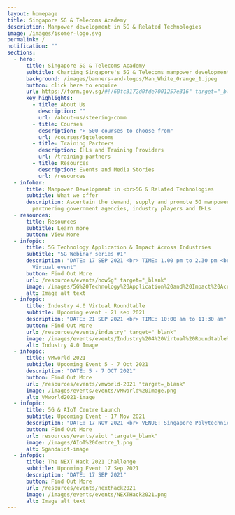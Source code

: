 ```yaml
---
layout: homepage
title: Singapore 5G & Telecoms Academy
description: Manpower development in 5G & Related Technologies
image: /images/isomer-logo.svg
permalink: /
notification: ""
sections:
  - hero:
      title: Singapore 5G & Telecoms Academy
      subtitle: Charting Singapore's 5G & Telecoms manpower development with you
      background: /images/banners-and-logos/Man_White_Orange_1.jpeg
      button: click here to enquire
      url: https://form.gov.sg/#!/60fc3172d0fde7001257e316" target="_blank
      key_highlights:
        - title: About Us
          description: ""
          url: /about-us/steering-comm
        - title: Courses
          description: "> 500 courses to choose from"
          url: /courses/5gtelecoms
        - title: Training Partners
          description: IHLs and Training Providers
          url: /training-partners
        - title: Resources
          description: Events and Media Stories
          url: /resources
  - infobar:
      title: Manpower Development in <br>5G & Related Technologies
      subtitle: What we offer
      description: Ascertain the demand, supply and promote 5G manpower development by
        partnering government agencies, industry players and IHLs
  - resources:
      title: Resources
      subtitle: Learn more
      button: View More
  - infopic:
      title: 5G Technology Application & Impact Across Industries
      subtitle: "5G Webinar series #1"
      description: "DATE: 17 SEP 2021 <br> TIME: 1.00 pm to 2.30 pm <br> VENUE:
        Virtual event"
      button: Find Out More
      url: /resources/events/how5g" target="_blank"
      image: /images/5G%20Technology%20Application%20and%20Impact%20Across%20Industries.png
      alt: Image alt text
  - infopic:
      title: Industry 4.0 Virtual Roundtable
      subtitle: Upcoming event - 21 sep 2021
      description: "DATE: 21 SEP 2021 <br> TIME: 10:00 am to 11:30 am"
      button: Find Out More
      url: /resources/events/industry" target="_blank"
      image: /images/events/events/Industry%204%20Virtual%20Roundtable%20Image.png
      alt: Industry 4.0 Image
  - infopic:
      title: VMworld 2021
      subtitle: Upcoming Event 5 - 7 Oct 2021
      description: "DATE: 5 - 7 OCT 2021"
      button: Find Out More
      url: /resources/events/vmworld-2021 "target=_blank"
      image: /images/events/events/VMworld%20Image.png
      alt: VMworld2021-image
  - infopic:
      title: 5G & AIoT Centre Launch
      subtitle: Upcoming Event - 17 Nov 2021
      description: "DATE: 17 NOV 2021 <br> VENUE: Singapore Polytechnic"
      button: Find Out More
      url: resources/events/aiot "target=_blank"
      image: /images/AIoT%20Centre_1.png
      alt: 5gandaiot-image
  - infopic:
      title: The NEXT Hack 2021 Challenge
      subtitle: Upcoming Event 17 Sep 2021
      description: "DATE: 17 SEP 2021"
      button: Find Out More
      url: /resources/events/nexthack2021
      image: /images/events/events/NEXTHack2021.png
      alt: Image alt text
---
```

